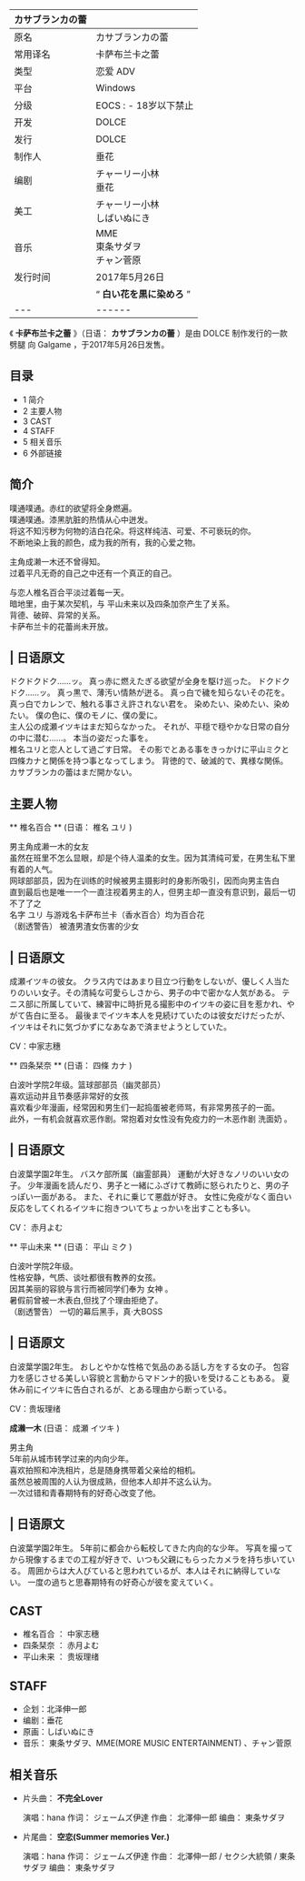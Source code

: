 |  **カサブランカの蕾**  ||
|---|---|
|原名  |  カサブランカの蕾   |
|常用译名  |  卡萨布兰卡之蕾   |
|类型  |  恋爱  ADV   |
|平台  |  Windows   |
|分级  |    EOCS  :    \- 18岁以下禁止|
|开发  |  DOLCE   |
|发行  |  DOLCE   |
|制作人  |  垂花   |
|编剧  |  チャーリー小林    <br>垂花  |
|美工  |  チャーリー小林    <br>しばいぬにき  |
|音乐  |  MME   <br>東条サダヲ  <br>チャン菅原  |
|发行时间  |  2017年5月26日   |
||  “    **白い花を黒に染めろ**   ”|
|---|------|
  
《 **卡萨布兰卡之蕾** 》（日语：  **カサブランカの蕾** ）是由  DOLCE  制作发行的一款  劈腿  向  Galgame
，于2017年5月26日发售。

##  目录

  * 1  简介 
  * 2  主要人物 
  * 3  CAST 
  * 4  STAFF 
  * 5  相关音乐 
  * 6  外部链接 

##  简介

噗通噗通。赤红的欲望将全身燃遍。  
噗通噗通。漆黑肮脏的热情从心中迸发。  
将这不知污秽为何物的洁白花朵。将这样纯洁、可爱、不可亵玩的你。  
不断地染上我的颜色，成为我的所有，我的心爱之物。

主角成濑一木还不曾得知。  
过着平凡无奇的自己之中还有一个真正的自己。  

与恋人椎名百合平淡过着每一天。  
暗地里，由于某次契机，与 平山未来以及四条加奈产生了关系。  
背德、破碎、异常的关系。  
卡萨布兰卡的花蕾尚未开放。

|  日语原文  
---  
ドクドクドク……ッ。  真っ赤に燃えたぎる欲望が全身を駆け巡った。  ドクドクドク……ッ。  真っ黒で、薄汚い情熱が迸る。  真っ白で穢を知らないその花を。
真っ白でカレンで、触れる事さえ許されない君を。  染めたい、染めたい、染めたい。  僕の色に、僕のモノに、僕の愛に。  </br>
主人公の成瀬イツキはまだ知らなかった。  それが、平穏で穏やかな日常の自分の中に潜む……。  本当の姿だった事を。 </br>
椎名ユリと恋人として過ごす日常。  その影でとある事をきっかけに平山ミクと四條カナと関係を持つ事となってしまう。  背徳的で、破滅的で、異様な関係。
カサブランカの蕾はまだ開かない。 </br>  
  
##  主要人物

** 椎名百合  ** (日语：  椎名 ユリ  )

男主角成濑一木的女友  
虽然在班里不怎么显眼，却是个待人温柔的女生。因为其清纯可爱，在男生私下里有着的人气。  
网球部部员，因为在训练的时候被男主摄影时的身影所吸引，因而向男主告白  
直到最后也是唯一一个一直注视着男主的人，但男主却一直没有意识到，最后一切不了了之  
名字  ユリ  与游戏名卡萨布兰卡（香水百合）均为百合花  
（剧透警告）  被渣男渣女伤害的少女  

|  日语原文  
---  
成瀬イツキの彼女。  クラス内ではあまり目立つ行動をしないが、優しく人当たりのいい女子。その清純な可愛らしさから、男子の中で密かな人気がある。
テニス部に所属していて、練習中に時折見る撮影中のイツキの姿に目を惹かれ、やがて告白に至る。
最後までイツキ本人を見続けていたのは彼女だけだったが、イツキはそれに気づかずになあなあで済ませようとしていた。  </br>  
  
CV：中家志穗

** 四条栞奈  ** (日语：  四條 カナ  )

白波叶学院2年级。篮球部部员（幽灵部员）  
喜欢运动并且节奏感非常好的女孩  
喜欢看少年漫画，经常因和男生们一起捣蛋被老师骂，有非常男孩子的一面。  
此外，一有机会就喜欢恶作剧。常抱着对女性没有免疫力的一木恶作剧  洗面奶  。  

|  日语原文  
---  
白波葉学園2年生。 バスケ部所属（幽霊部員）  運動が大好きなノリのいい女の子。
少年漫画を読んだり、男子と一緒にふざけて教師に怒られたりと、男の子っぽい一面がある。  また、それに乗じて悪戯が好き。
女性に免疫がなく面白い反応をしてくれるイツキに抱きついてちょっかいを出すことも多い。  </br>  
  
CV：  赤月よむ

** 平山未来  ** (日语：  平山 ミク  )

白波叶学院2年级。  
性格安静，气质、谈吐都很有教养的女孩。  
因其美丽的容貌与言行而被同学们奉为  女神  。  
暑假前曾被一木表白,但找了个理由拒绝了。  
（剧透警告）  一切的幕后黑手，真·大BOSS

|  日语原文  
---  
白波葉学園2年生。  おしとやかな性格で気品のある話し方をする女の子。  包容力を感じさせる美しい容貌と言動からマドンナ的扱いを受けることもある。
夏休み前にイツキに告白されるが、とある理由から断っている。  </br>  
  
CV：贵坂理绪

**成濑一木** (日语：  成瀬 イツキ  )

男主角  
5年前从城市转学过来的内向少年。  
喜欢拍照和冲洗相片，总是随身携带着父亲给的相机。  
虽然总被周围的人认为很成熟，但他本人却并不这么认为。  
一次过错和青春期特有的好奇心改变了他。  

|  日语原文  
---  
白波葉学園2年生。  5年前に都会から転校してきた内向的な少年。  写真を撮ってから現像するまでの工程が好きで、いつも父親にもらったカメラを持ち歩いている。
周囲からは大人びていると思われているが、本人はそれに納得していない。  一度の過ちと思春期特有の好奇心が彼を変えていく。  </br>  
  
##  CAST

  * 椎名百合  ：  中家志穗 
  * 四条栞奈  ：  赤月よむ 
  * 平山未来  ：  贵坂理绪 

##  STAFF

  * 企划：北泽伸一郎 
  * 编剧：垂花 
  * 原画：しばいぬにき 
  * 音乐：  東条サダヲ、MME(MORE MUSIC ENTERTAINMENT) 、チャン菅原 

##  相关音乐

  * 片头曲： **不完全Lover**

     演唱：hana 
     作词：  ジェームズ伊達 
     作曲：  北澤伸一郎 
     编曲：  東条サダヲ 

  * 片尾曲： **空恋(Summer memories Ver.)**

     演唱：hana 
     作词：  ジェームズ伊達 
     作曲：  北澤伸一郎  /  セクシ大統領  /  東条サダヲ 
     编曲：  東条サダヲ 
